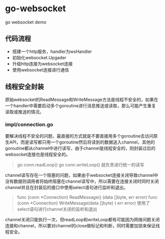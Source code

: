 # go-websocket
go websocket demo
## 代码流程
- 搭建一个http服务，handler为wsHandler
- 初始化websocket.Upgader
- 升级http连接为websocket连接
- 使用websocket连接进行通信
## 线程安全封装
原始websocket的ReadMessage和WriteMessage方法是线程不安全的，如果在一个handler中需要启动多个goroutine进行消息推送或读取，那么可能产生重复读取或推送的情况。
### impl/connection.go
要解决线程不安全的问题，最直接的方式就是不要直接用多个goroutine去访问原生API，而是读写都只用一个goroutine然后将读到的数据送入channel，其他的goroutine都从channel中进行读写，由于channel是线程安全的，则封装过后的websocket连接也是线程安全的。
> go conn.readLoop()
go conn.writeLoop()
就负责进行统一的读写

channel读写存在一个阻塞的问题，如果由于websocket连接关闭导致channel中没有数据则调用者将始终阻塞在channel读写中，所以需要在连接关闭时同时关闭channel并且在封装后的接口中使用select语句进行监听和退出。
> func (conn *Connection) ReadMessage() (data []byte, err error)
func (conn *Connection) WriteMessage(data []byte) ( err error)
使用了select语句进行channel关闭的监听和退出

channel关闭只能执行一次，但readLoop和writeLoop都有可能因为网络问题关闭连接和channel，所以要对channel的close做标记和判断，同时需要加锁来保证线程安全。
